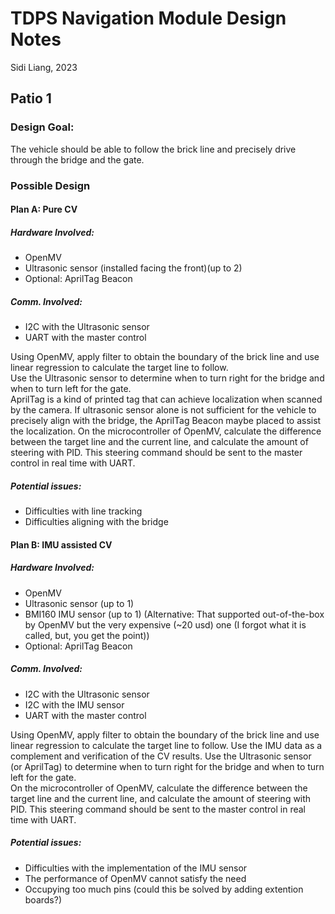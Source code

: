 # TDPS Navigation Module Design Notes
Sidi Liang, 2023
## Patio 1
### Design Goal:
The vehicle should be able to follow the brick line and precisely drive through the bridge and the gate.

### Possible Design
#### Plan A: Pure CV
##### Hardware Involved:
* OpenMV
* Ultrasonic sensor (installed facing the front)(up to 2)
* Optional: AprilTag Beacon

##### Comm. Involved:
* I2C with the Ultrasonic sensor
* UART with the master control

Using OpenMV, apply filter to obtain the boundary of the brick line and use linear regression to calculate the target line to follow.   
Use the Ultrasonic sensor to determine when to turn right for the bridge and when to turn left for the gate.   
AprilTag is a kind of printed tag that can achieve localization when scanned by the camera. If ultrasonic sensor alone is not sufficient for the vehicle to precisely align with the bridge, the AprilTag Beacon maybe placed to assist the localization.
On the microcontroller of OpenMV, calculate the difference between the target line and the current line, and calculate the amount of steering with PID. This steering command should be sent to the master control in real time with UART.

##### Potential issues:
* Difficulties with line tracking
* Difficulties aligning with the bridge



#### Plan B: IMU assisted CV
##### Hardware Involved:
* OpenMV
* Ultrasonic sensor (up to 1)
* BMI160 IMU sensor (up to 1) (Alternative: That supported out-of-the-box by OpenMV but the very expensive (~20 usd) one (I forgot what it is called, but, you get the point))
* Optional: AprilTag Beacon

##### Comm. Involved:
* I2C with the Ultrasonic sensor
* I2C with the IMU sensor
* UART with the master control

Using OpenMV, apply filter to obtain the boundary of the brick line and use linear regression to calculate the target line to follow. Use the IMU data as a complement and verification of the CV results.
Use the Ultrasonic sensor (or AprilTag) to determine when to turn right for the bridge and when to turn left for the gate.   
On the microcontroller of OpenMV, calculate the difference between the target line and the current line, and calculate the amount of steering with PID. This steering command should be sent to the master control in real time with UART.


##### Potential issues:
* Difficulties with the implementation of the IMU sensor
* The performance of OpenMV cannot satisfy the need
* Occupying too much pins (could this be solved by adding extention boards?)
